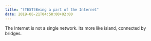 ```yaml
---
title: "(TEST)Being a part of the Internet"
date: 2019-06-21T04:50:00+02:00
---
```


The Internet is not a single network. Its more like island, connected by bridges.
